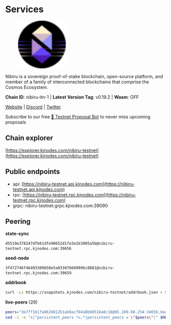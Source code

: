 # Services

<figure><img src="https://raw.githubusercontent.com/kj89/cosmos-images/main/logos/nibiru.png" width="150" alt=""><figcaption></figcaption></figure>

Nibiru is a sovereign proof-of-stake blockchain, open-source platform,  and member of a family of interconnected blockchains that comprise the Cosmos Ecosystem.

**Chain ID**: nibiru-itn-1 | **Latest Version Tag**: v0.19.2 | **Wasm**: OFF

[Website](https://nibiru.fi) | [Discord](https://discord.gg/nibirufi) | [Twitter](https://twitter.com/NibiruChain)



Subscribe to our free [🤖 Testnet Proposal Bot](https://t.me/kjnodes_testnet_proposal_bot) to never miss upcoming proposals


## Chain explorer
[https://explorer.kjnodes.com/nibiru-testnet](https://explorer.kjnodes.com/nibiru-testnet)

## Public endpoints

* api: [https://nibiru-testnet.api.kjnodes.com](https://nibiru-testnet.api.kjnodes.com)
* rpc: [https://nibiru-testnet.rpc.kjnodes.com](https://nibiru-testnet.rpc.kjnodes.com)
* grpc: nibiru-testnet.grpc.kjnodes.com:39090

## Peering

**state-sync**

```text
d5519e378247dfb61dfe90652d1fe3e2b3005a5b@nibiru-testnet.rpc.kjnodes.com:39656
```

**seed-node**

```text
3f472746f46493309650e5a033076689996c8881@nibiru-testnet.rpc.kjnodes.com:39659
```

**addrbook**
```bash
curl -Ls https://snapshots.kjnodes.com/nibiru-testnet/addrbook.json > $HOME/.nibid/config/addrbook.json
```

**live-peers** (29)
```bash
peers="3e7ff1b1fa8626812b1ab8acf84a8b60518a8c10@65.109.88.254:34656,daeabf9286ea1331f07f7981c5425aeca5db1f5b@95.217.5.233:26656,ac74cb4cc17470f39a575699d4979317315cacac@185.196.20.6:26656,d2f53fd715b205d1321a22bad1a6334a06f3de2b@64.227.4.135:03656,bf5be00eb2fed367f75b63b9c685ab612765e302@149.102.139.163:26656,b9f203a7d45a2a2766ff144ea9cc680987886772@85.239.242.186:26656,05b0e8da493f0be9fd94350da52fb59c54cc897f@161.97.150.23:26656,1da145d81ca9d5d9ccd55f529435056a27fcdeef@184.174.34.227:26656,d55b0afead31b23179fb6c2e6e514eb4b3199672@5.104.108.100:39656,a10fd4adadd7ca8f430ad88ffdc93366e9471b00@149.102.135.51:26656,d22160eb98574ecbe437d1009e0f2284110f0626@84.46.254.232:26656,ad41ef68f4740d5be84ff54c34b0331b02ff4ae4@85.10.193.246:29656,93b0696cd10a3d683c1cf28641ff210d316954da@89.117.63.232:26656,25e01aa86dae35ef0207991d1da02b7a9adf5e4a@38.242.219.103:26656,907c1095ae2abea4e5a6ba568f1fc6aa719a0d47@38.242.146.53:39656,96f253c371a7f7f854faf7ffc5e0ee9fc4f8dd7f@165.227.32.93:26656,28dbc46f1d5d2611b28c962d6094d03772baa7c9@217.76.50.20:26656,b282a25e8ad8cb6a002b9f432d29d1e57a63aeea@65.109.89.23:39656,b28dee38c03a155f4106e130ba26578a9e4552bd@130.211.192.228:26656,f4fa2e13e64628d96f9158a6a2afbb19ebac574e@85.190.246.120:26656,baa2b4dcd80073baa06ef0de6e83a0fd11cadbae@94.26.228.89:26656,2ce838eea29c3f6ca650081dd0fa99186304b151@37.99.82.28:26656,d99bb0f2616a275814bb0235c29955d6505ea677@159.27.191.170:26656,b380fa4928c0a8078b5046f6f70991395aa3f79e@91.107.232.208:26656,932f77155b5a1989096451eee2b2eb4c1a4bc48a@194.163.191.69:26656,51ed3cdd1490d47ce8846592d1ff881453dd9f93@84.46.250.179:26656,4c31b33f4266a0f769cce18f4edae08c8e267e22@38.242.237.5:26656,d5519e378247dfb61dfe90652d1fe3e2b3005a5b@65.109.68.190:39656,f6c4429af0c199f579d55b3b12b760e431db21d4@34.139.52.143:26656"
sed -i -e "s|^persistent_peers *=.*|persistent_peers = \"$peers\"|" $HOME/.nibid/config/config.toml
```
